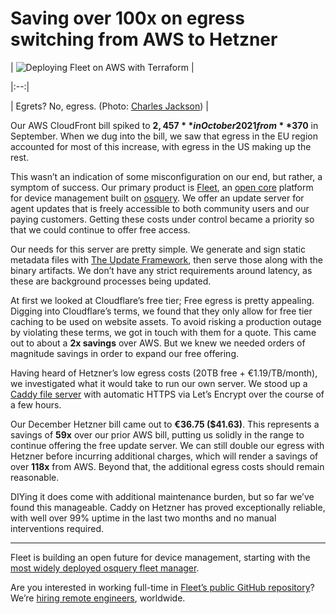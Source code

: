 # Saving over 100x on egress switching from AWS to Hetzner

| ![Deploying Fleet on AWS with Terraform](https://miro.medium.com/max/1400/1*xBA8pOc7jKmj8YjwxGnaEg.jpeg) |

|:--:|

| Egrets? No, egress. (Photo: [Charles Jackson](https://unsplash.com/@cneasonj)) |

Our AWS CloudFront bill spiked to **$2,457** in October 2021 from **$370** in September. When we dug into the bill, we saw that egress in the EU region accounted for most of this increase, with egress in the US making up the rest.

This wasn’t an indication of some misconfiguration on our end, but rather, a symptom of success. Our primary product is [Fleet](https://fleetdm.com/), an [open core](https://github.com/fleetdm/fleet) platform for device management built on [osquery](https://osquery.io/). We offer an update server for agent updates that is freely accessible to both community users and our paying customers. Getting these costs under control became a priority so that we could continue to offer free access.

Our needs for this server are pretty simple. We generate and sign static metadata files with [The Update Framework](https://theupdateframework.io/), then serve those along with the binary artifacts. We don’t have any strict requirements around latency, as these are background processes being updated.

At first we looked at Cloudflare’s free tier; Free egress is pretty appealing. Digging into Cloudflare’s terms, we found that they only allow for free tier caching to be used on website assets. To avoid risking a production outage by violating these terms, we got in touch with them for a quote. This came out to about a **2x savings** over AWS. But we knew we needed orders of magnitude savings in order to expand our free offering.

Having heard of Hetzner’s low egress costs (20TB free + €1.19/TB/month), we investigated what it would take to run our own server. We stood up a [Caddy file server](https://caddyserver.com/docs/caddyfile/directives/file_server) with automatic HTTPS via Let’s Encrypt over the course of a few hours.

Our December Hetzner bill came out to **€36.75 ($41.63)**. This represents a savings of **59x** over our prior AWS bill, putting us solidly in the range to continue offering the free update server. We can still double our egress with Hetzner before incurring additional charges, which will render a savings of over **118x** from AWS. Beyond that, the additional egress costs should remain reasonable.

DIYing it does come with additional maintenance burden, but so far we’ve found this manageable. Caddy on Hetzner has proved exceptionally reliable, with well over 99% uptime in the last two months and no manual interventions required.

---

Fleet is building an open future for device management, starting with the [most widely deployed osquery fleet manager](https://fleetdm.com/).

Are you interested in working full-time in [Fleet’s public GitHub repository](https://github.com/fleetdm/fleet)? We’re [hiring remote engineers](https://fleetdm.com/jobs), worldwide.

<meta name="category" value="engineering">
<meta name="authorGitHubUsername" value="zwass">
<meta name="authorFullName" value="Zach Wasserman">
<meta name="publishedOn" value="2022-01-25">
<meta name="articleTitle" value="Saving over 100x on egress switching from AWS to Hetzner">